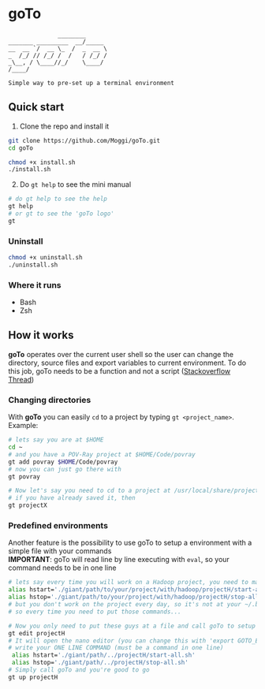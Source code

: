 # goTo
```
              ________      
_______ _________  __/_____
__  __ `/  __ \_  /  _  __ \
_  /_/ // /_/ /  /   / /_/ /
_\__, / \____//_/    \____/
/____/                      

Simple way to pre-set up a terminal environment                                     
```

## Quick start

1. Clone the repo and install it
 ```sh
 git clone https://github.com/Moggi/goTo.git
 cd goTo

 chmod +x install.sh
 ./install.sh
 ```

2. Do `gt help` to see the mini manual
 ```sh
 # do gt help to see the help
 gt help
 # or gt to see the 'goTo logo'
 gt
 ```

### Uninstall  
```sh
chmod +x uninstall.sh
./uninstall.sh
```

### Where it runs
- Bash
- Zsh

## How it works

__goTo__ operates over the current user shell so the user can change the directory, source files and export variables to current environment. To do this job, goTo needs to be a function and not a script ([Stackoverflow Thread](http://stackoverflow.com/a/1464266))

### Changing directories
With __goTo__ you can easily `cd` to a project by typing `gt <project_name>`. Example:
```sh
# lets say you are at $HOME
cd ~
# and you have a POV-Ray project at $HOME/Code/povray
gt add povray $HOME/Code/povray
# now you can just go there with
gt povray

# Now let's say you need to cd to a project at /usr/local/share/projectX/
# if you have already saved it, then
gt projectX
```

### Predefined environments
Another feature is the possibility to use goTo to setup a environment with a simple file with your commands  
**IMPORTANT**: goTo will read line by line executing with `eval`, so your command needs to be in one line
```sh
# lets say every time you will work on a Hadoop project, you need to make two alias
alias hstart='./giant/path/to/your/project/with/hadoop/projectH/start-all.sh'
alias hstop='./giant/path/to/your/project/with/hadoop/projectH/stop-all.sh'
# but you don't work on the project every day, so it's not at your ~/.bash_profile or similar
# so every time you need to put those commands...

# Now you only need to put these guys at a file and call goTo to setup them to you
gt edit projectH
# It will open the nano editor (you can change this with 'export GOTO_EDITOR="you_editor"')
# write your ONE LINE COMMAND (must be a command in one line)
 alias hstart='./giant/path/../projectH/start-all.sh'
 alias hstop='./giant/path/../projectH/stop-all.sh'
# Simply call goTo and you're good to go
gt up projectH
```

